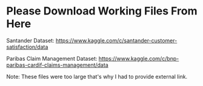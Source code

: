# Please Download Working Files From Here

Santander Dataset: https://www.kaggle.com/c/santander-customer-satisfaction/data

Paribas Claim Management Dataset: https://www.kaggle.com/c/bnp-paribas-cardif-claims-management/data

Note: These files were too large that's why I had to provide external link.

